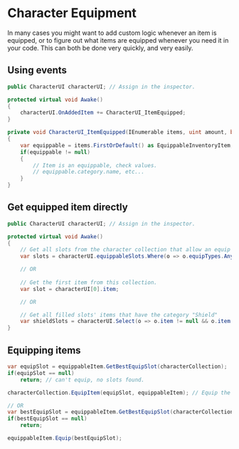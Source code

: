# Character Equipment

In many cases you might want to add custom logic whenever an item is equipped, or to figure out what items are equipped whenever you need it in your code. This can both be done very quickly, and very easily.

## Using events

```csharp
public CharacterUI characterUI; // Assign in the inspector.

protected virtual void Awake()
{
    characterUI.OnAddedItem += CharacterUI_ItemEquipped;
}

private void CharacterUI_ItemEquipped(IEnumerable items, uint amount, bool cameFromCollection)
{
    var equippable = items.FirstOrDefault() as EquippableInventoryItem;
    if(equippable != null)
    {
        // Item is an equippable, check values.
        // equippable.category.name, etc...
    }
}

```

## Get equipped item directly

```csharp
public CharacterUI characterUI; // Assign in the inspector.

protected virtual void Awake()
{
    // Get all slots from the character collection that allow an equip type "Head"
    var slots = characterUI.equippableSlots.Where(o => o.equipTypes.Any(e => e.name == "Head")); 

    // OR
    
    // Get the first item from this collection.
    var slot = characterUI[0].item;

    // OR

    // Get all filled slots' items that have the category "Shield"
    var shieldSlots = characterUI.Select(o => o.item != null && o.item.category.name == "Shield");
}

```

## Equipping items

```csharp
var equipSlot = equippableItem.GetBestEquipSlot(characterCollection);
if(equipSlot == null)
	return; // can't equip, no slots found.

characterCollection.EquipItem(equipSlot, equippableItem); // Equip the item to the character collection. 

// OR 
var bestEquipSlot = equippableItem.GetBestEquipSlot(characterCollection);
if(bestEquipSlot == null)
	return;

equippableItem.Equip(bestEquipSlot);
```